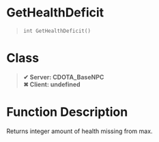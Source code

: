 # GetHealthDeficit
> `int GetHealthDeficit()`
# Class
> __✔ Server: CDOTA_BaseNPC__  
> __✖ Client: undefined__  
# Function Description
Returns integer amount of health missing from max.
